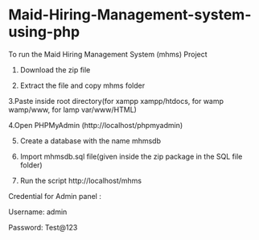 # Maid-Hiring-Management-system-using-php

To run the Maid Hiring Management System (mhms) Project
1. Download the zip file

2. Extract the file and copy mhms folder

3.Paste inside root directory(for xampp xampp/htdocs, for wamp wamp/www, for lamp var/www/HTML)

4.Open PHPMyAdmin (http://localhost/phpmyadmin)

5. Create a database with the name mhmsdb

6. Import mhmsdb.sql file(given inside the zip package in the SQL file folder)

7. Run the script http://localhost/mhms

Credential for Admin panel :

Username: admin

Password: Test@123
